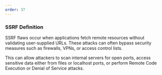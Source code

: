 ```yaml
---
order: 37
---
```


<h3>
  SSRF
  <span class="util-visually-hidden">
    Definition
  </span>
</h3>

SSRF flaws occur when applications fetch remote resources without validating user-supplied URLs. These attacks can often bypass security measures such as firewalls, VPNs, or access control lists.

This can allow attackers to scan internal servers for open ports, access sensitive data either from files or localhost ports, or perform Remote Code Execution or Denial of Service attacks.
